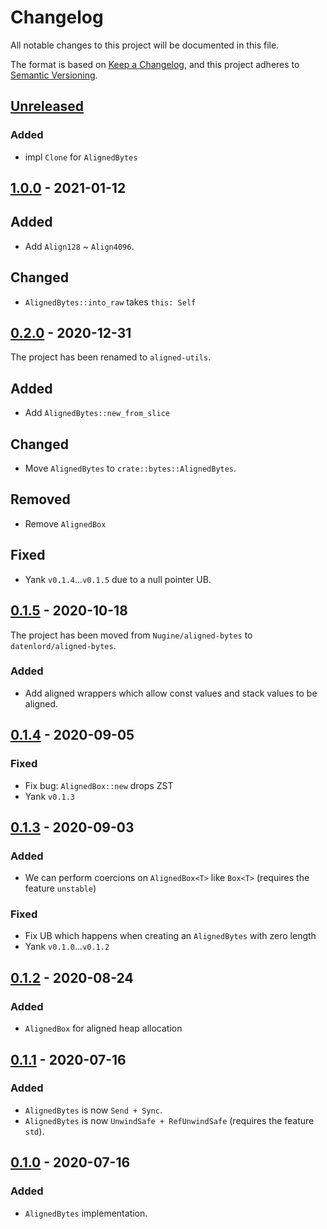 # Changelog

All notable changes to this project will be documented in this file.

The format is based on [Keep a Changelog](https://keepachangelog.com/en/1.0.0/),
and this project adheres to [Semantic Versioning](https://semver.org/spec/v2.0.0.html).

## [Unreleased]

[Unreleased]: https://github.com/datenlord/aligned-utils/compare/v1.0.0...HEAD

### Added

+ impl `Clone` for `AlignedBytes`

## [1.0.0] - 2021-01-12

[1.0.0]: https://github.com/datenlord/aligned-utils/compare/v0.2.0...v1.0.0

## Added

+ Add `Align128` ~ `Align4096`.

## Changed

+ `AlignedBytes::into_raw` takes `this: Self`

## [0.2.0] - 2020-12-31

[0.2.0]: https://github.com/datenlord/aligned-utils/compare/v0.1.5...v0.2.0

The project has been renamed to `aligned-utils`.

## Added

+ Add `AlignedBytes::new_from_slice`

## Changed

* Move `AlignedBytes` to `crate::bytes::AlignedBytes`.

## Removed

- Remove `AlignedBox`

## Fixed

+ Yank `v0.1.4`...`v0.1.5` due to a null pointer UB.

## [0.1.5] - 2020-10-18

[0.1.5]: https://github.com/datenlord/aligned-utils/compare/v0.1.4...v0.1.5

The project has been moved from `Nugine/aligned-bytes` to `datenlord/aligned-bytes`.

### Added

+ Add aligned wrappers which allow const values and stack values to be aligned.

## [0.1.4] - 2020-09-05

[0.1.4]: https://github.com/datenlord/aligned-utils/compare/v0.1.3...v0.1.4

### Fixed

+ Fix bug: `AlignedBox::new` drops ZST
+ Yank `v0.1.3`

## [0.1.3] - 2020-09-03

[0.1.3]: https://github.com/datenlord/aligned-utils/compare/v0.1.2...v0.1.3

### Added

+ We can perform coercions on `AlignedBox<T>` like `Box<T>` (requires the feature `unstable`)

### Fixed

+ Fix UB which happens when creating an `AlignedBytes` with zero length
+ Yank `v0.1.0`...`v0.1.2`

## [0.1.2] - 2020-08-24

[0.1.2]: https://github.com/datenlord/aligned-utils/compare/v0.1.1...v0.1.2

### Added

+ `AlignedBox` for aligned heap allocation

## [0.1.1] - 2020-07-16

[0.1.1]: https://github.com/datenlord/aligned-utils/compare/v0.1.0...v0.1.1

### Added
+ `AlignedBytes` is now `Send + Sync`.
+ `AlignedBytes` is now `UnwindSafe + RefUnwindSafe` (requires the feature `std`).

## [0.1.0] - 2020-07-16

[0.1.0]: https://github.com/datenlord/aligned-utils/tree/v0.1.0

### Added
+ `AlignedBytes` implementation.
